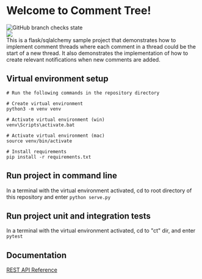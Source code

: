 # Welcome to Comment Tree!
<img alt="GitHub branch checks state" src="https://img.shields.io/github/checks-status/mherrerarendon/comment_tree/main?label=tests"><br/>
<img src="https://img.shields.io/codecov/c/github/mherrerarendon/comment_tree"><br/>
This is a flask/sqlalchemy sample project that demonstrates how to implement comment threads where each comment in a thread could be the start of a new thread. It also demonstrates the implementation of how to create relevant notifications when new comments are added.

## Virtual environment setup
```
# Run the following commands in the repository directory

# Create virtual environment
python3 -m venv venv

# Activate virtual environment (win)
venv\Scripts\activate.bat

# Activate virtual environment (mac)
source venv/bin/activate

# Install requirements
pip install -r requirements.txt
```

## Run project in command line
In a terminal with the virtual environment activated, cd to root directory of this repository and enter `python serve.py` 
## Run project unit and integration tests
In a terminal with the virtual environment activated, cd to "ct" dir, and enter `pytest`
## Documentation
[REST API Reference](https://github.com/mherrerarendon/comment_tree/wiki/Rest-API-Reference)
